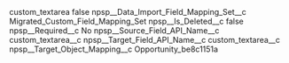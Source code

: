 <?xml version="1.0" encoding="UTF-8"?>
<CustomMetadata xmlns="http://soap.sforce.com/2006/04/metadata" xmlns:xsi="http://www.w3.org/2001/XMLSchema-instance" xmlns:xsd="http://www.w3.org/2001/XMLSchema">
    <label>custom_textarea</label>
    <protected>false</protected>
    <values>
        <field>npsp__Data_Import_Field_Mapping_Set__c</field>
        <value xsi:type="xsd:string">Migrated_Custom_Field_Mapping_Set</value>
    </values>
    <values>
        <field>npsp__Is_Deleted__c</field>
        <value xsi:type="xsd:boolean">false</value>
    </values>
    <values>
        <field>npsp__Required__c</field>
        <value xsi:type="xsd:string">No</value>
    </values>
    <values>
        <field>npsp__Source_Field_API_Name__c</field>
        <value xsi:type="xsd:string">custom_textarea__c</value>
    </values>
    <values>
        <field>npsp__Target_Field_API_Name__c</field>
        <value xsi:type="xsd:string">custom_textarea__c</value>
    </values>
    <values>
        <field>npsp__Target_Object_Mapping__c</field>
        <value xsi:type="xsd:string">Opportunity_be8c1151a</value>
    </values>
</CustomMetadata>
